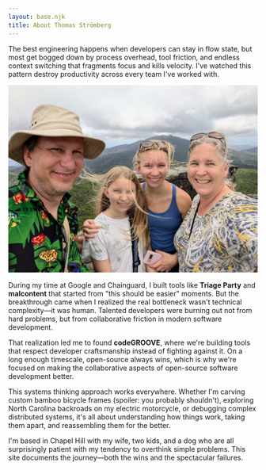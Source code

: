 ```yaml
---
layout: base.njk
title: About Thomas Strömberg
---
```


The best engineering happens when developers can stay in flow state, but most get bogged down by process overhead, tool friction, and endless context switching that fragments focus and kills velocity. I've watched this pattern destroy productivity across every team I've worked with.

![Thomas Strömberg](/img/me.jpg)

During my time at Google and Chainguard, I built tools like **Triage Party** and **malcontent** that started from "this should be easier" moments. But the breakthrough came when I realized the real bottleneck wasn't technical complexity—it was human. Talented developers were burning out not from hard problems, but from collaborative friction in modern software development.

That realization led me to found **codeGROOVE**, where we're building tools that respect developer craftsmanship instead of fighting against it. On a long enough timescale, open-source always wins, which is why we're focused on making the collaborative aspects of open-source software development better.

This systems thinking approach works everywhere. Whether I'm carving custom bamboo bicycle frames (spoiler: you probably shouldn't), exploring North Carolina backroads on my electric motorcycle, or debugging complex distributed systems, it's all about understanding how things work, taking them apart, and reassembling them for the better.

I'm based in Chapel Hill with my wife, two kids, and a dog who are all surprisingly patient with my tendency to overthink simple problems. This site documents the journey—both the wins and the spectacular failures.
